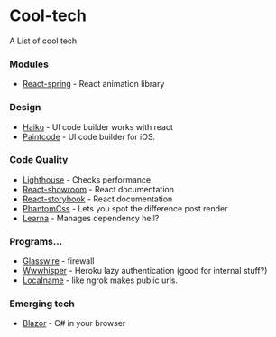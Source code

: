 # Cool-tech
A List of cool tech

### Modules
- [React-spring](https://github.com/drcmda/react-spring) - React animation library

### Design
- [Haiku](https://www.haiku.ai/) - UI code builder works with react
- [Paintcode](https://www.paintcodeapp.com/) - UI code builder for iOS.

### Code Quality
- [Lighthouse](https://developers.google.com/web/tools/lighthouse/) - Checks performance
- [React-showroom](https://github.com/OpusCapita/react-showroom-client) - React documentation
- [React-storybook](https://github.com/storybooks/storybook) - React documentation
- [PhantomCss](https://github.com/HuddleEng/PhantomCSS) - Lets you spot the difference post render
- [Learna](https://lernajs.io/) - Manages dependency hell?

### Programs...
- [Glasswire](https://www.glasswire.com/) - firewall
- [Wwwhisper](https://elements.heroku.com/addons/wwwhisper) - Heroku lazy authentication (good for internal stuff?)
- [Localname](https://localname.io/) - like ngrok makes public urls.

### Emerging tech
- [Blazor](https://github.com/aspnet/Blazor) - C# in your browser
